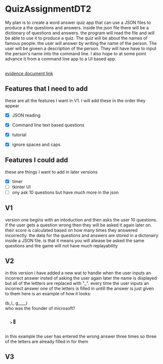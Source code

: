 <style>
#header {
  display: flex;
  align-items: baseline;
  margin: 15px;

}


 /* blinking cursor */
#cursor {
  background: lime;
  line-height: 17px;
  margin-left: 3px;
  -webkit-animation: blink 0.8s infinite;
  width: 7px;
  height: 15px;
}

#example {
    background-colour: black;
}

@-webkit-keyframes blink {
  0% {background: #222}
  50% {background: white}
  100% {background: #222}

}

<style>this css will not work in github but I liked what it did so I left it in  
</style>

# QuizAssignmentDT2
 My plan is to create a word answer quiz app that can use a JSON files to produce a the questions and answers. inside the json file there will be a dictionary of questions and answers. the program will read the file and will be able to use it to produce a quiz. The quiz will be about the names of famous people. the user will answer by writing the name of the person. The user will be giveen a description of the person. They will have have to input the person's name into the command line. I also hope to at some point advance it from a command line app to a UI based app. 





 <br>
<a href="https://docs.google.com/document/d/1YEYmNcoKA3OZtZaOfMmidjnEeX_0ip5HQU4zY-r9T6M/edit?usp=sharing">evidence document link</a>


 ## Features that I need to add
 these are all the features I want in V1.
 I will add these in the order they appear
 - [x] JSON reading
 - [x] Command line text based questions
 - [x] tutorial 
 - [x] ignore spaces and caps


## Features I could add
these are things I want to add in later versions
- [x] timer
- [ ] tkinter UI        
- [ ] ony ask 10 questions but have much more in the json

## V1
version one begins with an intoduction and then asks the user 10 questions. if the user gets a question wrong then they will be asked it again later on. their score is calculated based on how many times they answered incorrectly.  the data for the questions and answers are stored in a dictonairy inside a JSON file. is that it means you will alwase be asked the same questions and the game will not have much replayability

## V2
in this version i have added a new wat to handle when the user inputs an incorrect answer insted of asking the user again later the name is displayed but all of the lettters are replaced with "_". every time the user inputs an incorrect answer one of the letters is filled in untill the answer is just given to them
here is an example of how it looks:

<div id="example">
(b_l_ g____)<br/>
who was the founder of microsoft?
<div id="header"><p>><br></p><div id="cursor"></div></div>
</div>

in this example the user has entered the wrong answer three times so three of the letters are already filled in for them


## V3